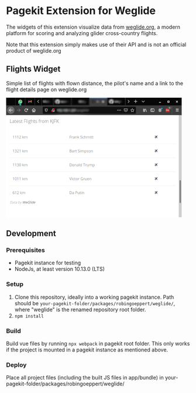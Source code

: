 # Pagekit Extension for Weglide
The widgets of this extension visualize data from [weglide.org](https://www.weglide.org), a modern platform for scoring and analyzing glider cross-country flights.

Note that this extension simply makes use of their API and is not an official product of weglide.org

## Flights Widget
Simple list of flights with flown distance, the pilot's name and a link to the flight details page on weglide.org

![sample picture of Flights Widget](doc/flights-widget.png "Flight Widget")

## Development
### Prerequisites
- Pagekit instance for testing
- NodeJs, at least version 10.13.0 (LTS)

### Setup
1. Clone this repository, ideally into a working pagekit instance. Path should be `your-pagekit-folder/packages/robingoeppert/weglide/`, where "weglide" is the renamed repository root folder.
2. `npm install`

### Build
Build vue files by running `npx webpack` in pagekit root folder. This only works if the project is mounted in a pagekit instance as mentioned above.

### Deploy
Place all project files (including the built JS files in app/bundle) in your-pagekit-folder/packages/robingoeppert/weglide/